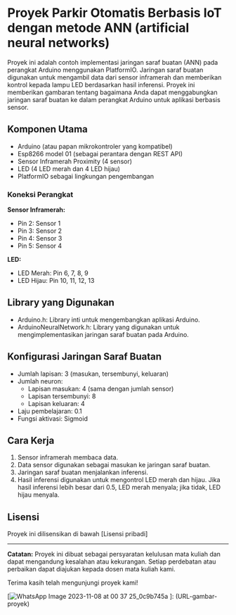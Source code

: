 # Proyek Parkir Otomatis Berbasis IoT dengan metode ANN (artificial neural networks)

Proyek ini adalah contoh implementasi jaringan saraf buatan (ANN) pada perangkat Arduino menggunakan PlatformIO. Jaringan saraf buatan digunakan untuk mengambil data dari sensor inframerah dan memberikan kontrol kepada lampu LED berdasarkan hasil inferensi. Proyek ini memberikan gambaran tentang bagaimana Anda dapat menggabungkan jaringan saraf buatan ke dalam perangkat Arduino untuk aplikasi berbasis sensor.

## Komponen Utama

- Arduino (atau papan mikrokontroler yang kompatibel)
- Esp8266 model 01 (sebagai perantara dengan REST API)
- Sensor Inframerah Proximity (4 sensor)
- LED (4 LED merah dan 4 LED hijau)
- PlatformIO sebagai lingkungan pengembangan

### Koneksi Perangkat

**Sensor Inframerah:**
- Pin 2: Sensor 1
- Pin 3: Sensor 2
- Pin 4: Sensor 3
- Pin 5: Sensor 4

**LED:**
- LED Merah: Pin 6, 7, 8, 9
- LED Hijau: Pin 10, 11, 12, 13

## Library yang Digunakan

- Arduino.h: Library inti untuk mengembangkan aplikasi Arduino.
- ArduinoNeuralNetwork.h: Library yang digunakan untuk mengimplementasikan jaringan saraf buatan pada Arduino.

## Konfigurasi Jaringan Saraf Buatan

- Jumlah lapisan: 3 (masukan, tersembunyi, keluaran)
- Jumlah neuron:
  - Lapisan masukan: 4 (sama dengan jumlah sensor)
  - Lapisan tersembunyi: 8
  - Lapisan keluaran: 4
- Laju pembelajaran: 0.1
- Fungsi aktivasi: Sigmoid

## Cara Kerja

1. Sensor inframerah membaca data.
2. Data sensor digunakan sebagai masukan ke jaringan saraf buatan.
3. Jaringan saraf buatan menjalankan inferensi.
4. Hasil inferensi digunakan untuk mengontrol LED merah dan hijau. Jika hasil inferensi lebih besar dari 0.5, LED merah menyala; jika tidak, LED hijau menyala.

## Lisensi

Proyek ini dilisensikan di bawah [Lisensi pribadi]

---

**Catatan:**
Proyek ini dibuat sebagai persyaratan kelulusan mata kuliah dan dapat mengandung kesalahan atau kekurangan. Setiap perdebatan atau perbaikan dapat diajukan kepada dosen mata kuliah kami.

Terima kasih telah mengunjungi proyek kami! 


[![WhatsApp Image 2023-11-08 at 00 37 25_0c9b745a](https://github.com/devanys/Implementasi-ANN-Artificial-Neural-Networks-pada-projek-IoT/assets/145944367/66b204d3-4fd1-431d-8209-86ceed155420)
]: (URL-gambar-proyek)

